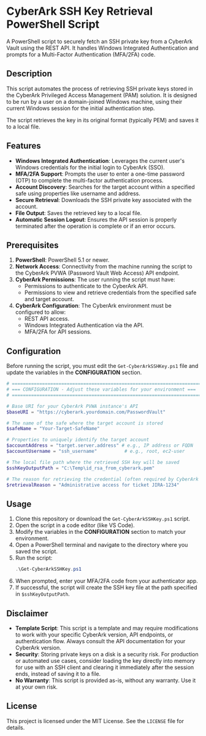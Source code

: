 # CyberArk SSH Key Retrieval PowerShell Script

A PowerShell script to securely fetch an SSH private key from a CyberArk Vault using the REST API. It handles Windows Integrated Authentication and prompts for a Multi-Factor Authentication (MFA/2FA) code.

## Description

This script automates the process of retrieving SSH private keys stored in the CyberArk Privileged Access Management (PAM) solution. It is designed to be run by a user on a domain-joined Windows machine, using their current Windows session for the initial authentication step.

The script retrieves the key in its original format (typically PEM) and saves it to a local file.

## Features

-   **Windows Integrated Authentication**: Leverages the current user's Windows credentials for the initial login to CyberArk (SSO).
-   **MFA/2FA Support**: Prompts the user to enter a one-time password (OTP) to complete the multi-factor authentication process.
-   **Account Discovery**: Searches for the target account within a specified safe using properties like username and address.
-   **Secure Retrieval**: Downloads the SSH private key associated with the account.
-   **File Output**: Saves the retrieved key to a local file.
-   **Automatic Session Logout**: Ensures the API session is properly terminated after the operation is complete or if an error occurs.

## Prerequisites

1.  **PowerShell**: PowerShell 5.1 or newer.
2.  **Network Access**: Connectivity from the machine running the script to the CyberArk PVWA (Password Vault Web Access) API endpoint.
3.  **CyberArk Permissions**: The user running the script must have:
    -   Permissions to authenticate to the CyberArk API.
    -   Permissions to view and retrieve credentials from the specified safe and target account.
4.  **CyberArk Configuration**: The CyberArk environment must be configured to allow:
    -   REST API access.
    -   Windows Integrated Authentication via the API.
    -   MFA/2FA for API sessions.

## Configuration

Before running the script, you must edit the `Get-CyberArkSSHKey.ps1` file and update the variables in the **CONFIGURATION** section.

```powershell
# =================================================================================
# === CONFIGURATION - Adjust these variables for your environment ===
# =================================================================================

# Base URI for your CyberArk PVWA instance's API
$baseURI = "https://cyberark.yourdomain.com/PasswordVault"

# The name of the safe where the target account is stored
$safeName = "Your-Target-SafeName"

# Properties to uniquely identify the target account
$accountAddress = "target.server.address" # e.g., IP address or FQDN
$accountUsername = "ssh_username"          # e.g., root, ec2-user

# The local file path where the retrieved SSH key will be saved
$sshKeyOutputPath = "C:\Temp\id_rsa_from_cyberark.pem"

# The reason for retrieving the credential (often required by CyberArk policy)
$retrievalReason = "Administrative access for ticket JIRA-1234"
```
## Usage

1.  Clone this repository or download the `Get-CyberArkSSHKey.ps1` script.
2.  Open the script in a code editor (like VS Code).
3.  Modify the variables in the **CONFIGURATION** section to match your environment.
4.  Open a PowerShell terminal and navigate to the directory where you saved the script.
5.  Run the script:
    ```powershell
    .\Get-CyberArkSSHKey.ps1
    ```
6.  When prompted, enter your MFA/2FA code from your authenticator app.
7.  If successful, the script will create the SSH key file at the path specified in `$sshKeyOutputPath`.

## Disclaimer

-   **Template Script**: This script is a template and may require modifications to work with your specific CyberArk version, API endpoints, or authentication flow. Always consult the API documentation for your CyberArk version.
-   **Security**: Storing private keys on a disk is a security risk. For production or automated use cases, consider loading the key directly into memory for use with an SSH client and clearing it immediately after the session ends, instead of saving it to a file.
-   **No Warranty**: This script is provided as-is, without any warranty. Use it at your own risk.

## License

This project is licensed under the MIT License. See the `LICENSE` file for details.
